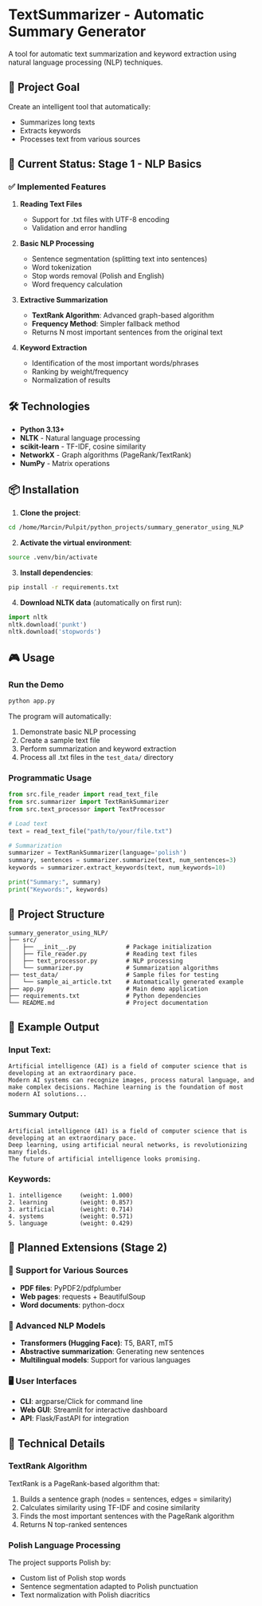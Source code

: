 # TextSummarizer - Automatic Summary Generator

A tool for automatic text summarization and keyword extraction using natural language processing (NLP) techniques.

## 🎯 Project Goal

Create an intelligent tool that automatically:
- Summarizes long texts
- Extracts keywords
- Processes text from various sources

## 🚀 Current Status: Stage 1 - NLP Basics

### ✅ Implemented Features

1. **Reading Text Files**
   - Support for .txt files with UTF-8 encoding
   - Validation and error handling

2. **Basic NLP Processing**
   - Sentence segmentation (splitting text into sentences)
   - Word tokenization
   - Stop words removal (Polish and English)
   - Word frequency calculation

3. **Extractive Summarization**
   - **TextRank Algorithm**: Advanced graph-based algorithm
   - **Frequency Method**: Simpler fallback method
   - Returns N most important sentences from the original text

4. **Keyword Extraction**
   - Identification of the most important words/phrases
   - Ranking by weight/frequency
   - Normalization of results

## 🛠️ Technologies

- **Python 3.13+**
- **NLTK** - Natural language processing
- **scikit-learn** - TF-IDF, cosine similarity
- **NetworkX** - Graph algorithms (PageRank/TextRank)
- **NumPy** - Matrix operations

## 📦 Installation

1. **Clone the project**:
```bash
cd /home/Marcin/Pulpit/python_projects/summary_generator_using_NLP
```

2. **Activate the virtual environment**:
```bash
source .venv/bin/activate
```

3. **Install dependencies**:
```bash
pip install -r requirements.txt
```

4. **Download NLTK data** (automatically on first run):
```python
import nltk
nltk.download('punkt')
nltk.download('stopwords')
```

## 🎮 Usage

### Run the Demo

```bash
python app.py
```

The program will automatically:
1. Demonstrate basic NLP processing
2. Create a sample text file
3. Perform summarization and keyword extraction
4. Process all .txt files in the `test_data/` directory

### Programmatic Usage

```python
from src.file_reader import read_text_file
from src.summarizer import TextRankSummarizer
from src.text_processor import TextProcessor

# Load text
text = read_text_file("path/to/your/file.txt")

# Summarization
summarizer = TextRankSummarizer(language='polish')
summary, sentences = summarizer.summarize(text, num_sentences=3)
keywords = summarizer.extract_keywords(text, num_keywords=10)

print("Summary:", summary)
print("Keywords:", keywords)
```

## 📁 Project Structure

```
summary_generator_using_NLP/
├── src/
│   ├── __init__.py              # Package initialization
│   ├── file_reader.py           # Reading text files
│   ├── text_processor.py        # NLP processing
│   └── summarizer.py            # Summarization algorithms
├── test_data/                   # Sample files for testing
│   └── sample_ai_article.txt    # Automatically generated example
├── app.py                       # Main demo application
├── requirements.txt             # Python dependencies
└── README.md                    # Project documentation
```

## 🧪 Example Output

### Input Text:
```
Artificial intelligence (AI) is a field of computer science that is developing at an extraordinary pace.
Modern AI systems can recognize images, process natural language, and make complex decisions. Machine learning is the foundation of most modern AI solutions...
```

### Summary Output:
```
Artificial intelligence (AI) is a field of computer science that is developing at an extraordinary pace.
Deep learning, using artificial neural networks, is revolutionizing many fields.
The future of artificial intelligence looks promising.
```

### Keywords:
```
1. intelligence     (weight: 1.000)
2. learning         (weight: 0.857)
3. artificial       (weight: 0.714)
4. systems          (weight: 0.571)
5. language         (weight: 0.429)
```

## 🔮 Planned Extensions (Stage 2)

### 📄 Support for Various Sources
- **PDF files**: PyPDF2/pdfplumber
- **Web pages**: requests + BeautifulSoup
- **Word documents**: python-docx

### 🤖 Advanced NLP Models
- **Transformers (Hugging Face)**: T5, BART, mT5
- **Abstractive summarization**: Generating new sentences
- **Multilingual models**: Support for various languages

### 🖥️ User Interfaces
- **CLI**: argparse/Click for command line
- **Web GUI**: Streamlit for interactive dashboard
- **API**: Flask/FastAPI for integration

## 🧠 Technical Details

### TextRank Algorithm

TextRank is a PageRank-based algorithm that:
1. Builds a sentence graph (nodes = sentences, edges = similarity)
2. Calculates similarity using TF-IDF and cosine similarity
3. Finds the most important sentences with the PageRank algorithm
4. Returns N top-ranked sentences

### Polish Language Processing

The project supports Polish by:
- Custom list of Polish stop words
- Sentence segmentation adapted to Polish punctuation
- Text normalization with Polish diacritics




